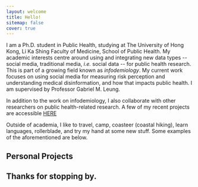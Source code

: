 ```yaml
---
layout: welcome
title: Hello!
sitemap: false
cover: true
---
```


I am a Ph.D. student in Public Health, studying at The University of Hong Kong, Li Ka Shing Faculty of Medicine, School of Public Health. My academic interests centre around using and integrating new data types -- social media, traditional media, <i>i.e.</i> social data -- for public health research. This is part of a growing field known as <i>infodemiology</i>. My current work focuses on using social media for measuring risk perception and understanding medical disinformation, and how that impacts public health. I am supervised by Professor Gabriel M. Leung. 
<p>
In addition to the work on infodemiology, I also collaborate with other researchers on public health-related research. A few of my recent projects are accessible 
<a href="https://jdcyin.github.io/academia/"> HERE </a>

Outside of academia, I like to travel, camp, coasteer (coastal hiking), learn languages, rollerblade, and try my hand at some new stuff. Some examples of the aforementioned are below.

## Personal Projects

<!--projects-->


<h2>Thanks for stopping by.</h2>